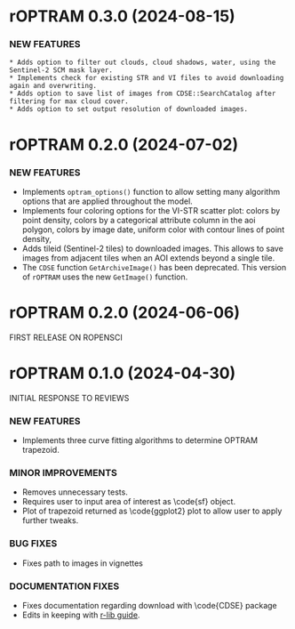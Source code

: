 
rOPTRAM 0.3.0 (2024-08-15)
=========================

### NEW FEATURES

    * Adds option to filter out clouds, cloud shadows, water, using the Sentinel-2 SCM mask layer.
    * Implements check for existing STR and VI files to avoid downloading again and overwriting. 
    * Adds option to save list of images from CDSE::SearchCatalog after filtering for max cloud cover.
    * Adds option to set output resolution of downloaded images.


rOPTRAM 0.2.0 (2024-07-02)
=========================

### NEW FEATURES

  * Implements `optram_options()` function to allow setting many algorithm options that are applied throughout the model.
  * Implements four coloring options for the VI-STR scatter plot: colors by point density, colors by a categorical attribute column in the aoi polygon, colors by image date, uniform color with contour lines of point density, 
  * Adds tileid (Sentinel-2 tiles) to downloaded images. This allows to save images from adjacent tiles when an AOI extends beyond a single tile.
  * The `CDSE` function `GetArchiveImage()` has been deprecated. This version of `rOPTRAM` uses the new `GetImage()` function.
  
rOPTRAM 0.2.0 (2024-06-06)
=========================

FIRST RELEASE ON ROPENSCI



rOPTRAM 0.1.0 (2024-04-30)
=========================

INITIAL RESPONSE TO REVIEWS

### NEW FEATURES

  * Implements three curve fitting algorithms to determine OPTRAM trapezoid.

### MINOR IMPROVEMENTS

  * Removes unnecessary tests.
  * Requires user to input area of interest as \code{sf} object.
  * Plot of trapezoid returned as \code{ggplot2} plot to allow user to apply further tweaks.

### BUG FIXES

  * Fixes path to images in vignettes

### DOCUMENTATION FIXES

  * Fixes documentation regarding download with \code{CDSE} package
  * Edits in keeping with [r-lib guide](https://roxygen2.r-lib.org/articles/formatting.html).

